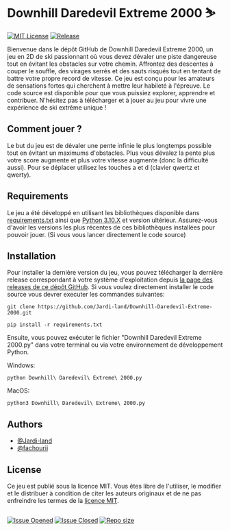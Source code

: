 # Downhill Daredevil Extreme 2000 ⛷ 

[![MIT License](https://img.shields.io/badge/License-MIT-green.svg)](https://choosealicense.com/licenses/mit/)
[![Release](https://img.shields.io/github/v/release/Jardi-land/Downhill-Daredevil-Extreme-2000?include_prereleases)](https://github.com/Jardi-land/Downhill-Daredevil-Extreme-2000/releases) 

Bienvenue dans le dépôt GitHub de Downhill Daredevil Extreme 2000, un jeu en 2D de ski passionnant où vous devez dévaler une piste dangereuse tout en évitant les obstacles sur votre chemin. Affrontez des descentes à couper le souffle, des virages serrés et des sauts risqués tout en tentant de battre votre propre record de vitesse. Ce jeu est conçu pour les amateurs de sensations fortes qui cherchent à mettre leur habileté à l'épreuve. Le code source est disponible pour que vous puissiez explorer, apprendre et contribuer. N'hésitez pas à télécharger et à jouer au jeu pour vivre une expérience de ski extrême unique !

## Comment jouer ?
Le but du jeu est de dévaler une pente infinie le plus longtemps possible tout en évitant un maximums d'obstacles. Plus vous dévalez la pente plus votre score augmente et plus votre vitesse augmente (donc la difficulté aussi). Pour se déplacer utilisez les touches a et d (clavier qwertz et qwerty).

## Requirements

Le jeu a été développé en utilisant les bibliothèques disponible dans [requirements.txt](https://github.com/Jardi-land/Downhill-Daredevil-Extreme-2000/blob/main/requirements.txt) ainsi que [Python 3.10.X](https://www.python.org/downloads/) et version ultérieur. Assurez-vous d'avoir les versions les plus récentes de ces bibliothèques installées pour pouvoir jouer. (Si vous vous lancer directement le code source)

## Installation

Pour installer la dernière version du jeu, vous pouvez télécharger la dernière release correspondant à votre système d'exploitation depuis [la page des releases de ce dépôt GitHub](https://github.com/Jardi-land/Downhill-Daredevil-Extreme-2000/releases). Si vous voulez directement installer le code source vous devrer executer les commandes suivantes:

```shell
git clone https://github.com/Jardi-land/Downhill-Daredevil-Extreme-2000.git
```

```shell
pip install -r requirements.txt
```
Ensuite, vous pouvez exécuter le fichier "Downhill Daredevil Extreme 2000.py" dans votre terminal ou via votre environnement de développement Python.

Windows:
```shell
python Downhill\ Daredevil\ Extreme\ 2000.py
```

MacOS:
```shell
python3 Downhill\ Daredevil\ Extreme\ 2000.py
```

## Authors

- [@Jardi-land](https://www.github.com/Jardi-land)
- [@fachourii](https://github.com/fachourii)

## License

Ce jeu est publié sous la licence MIT. Vous êtes libre de l'utiliser, le modifier et le distribuer à condition de citer les auteurs originaux et de ne pas enfreindre les termes de la [licence MIT](https://choosealicense.com/licenses/mit/).

##

[![Issue Opened](https://img.shields.io/github/issues/Jardi-land/Downhill-Daredevil-Extreme-2000?color=green)](https://github.com/Jardi-land/Downhill-Daredevil-Extreme-2000/issues)
[![Issue Closed](https://img.shields.io/github/issues-closed/Jardi-land/Downhill-Daredevil-Extreme-2000?color=purple)](https://github.com/Jardi-land/Downhill-Daredevil-Extreme-2000/issues)
[![Repo size](https://img.shields.io/github/repo-size/jardi-land/Downhill-Daredevil-Extreme-2000)](https://github.com/Jardi-land/Downhill-Daredevil-Extreme-2000)

